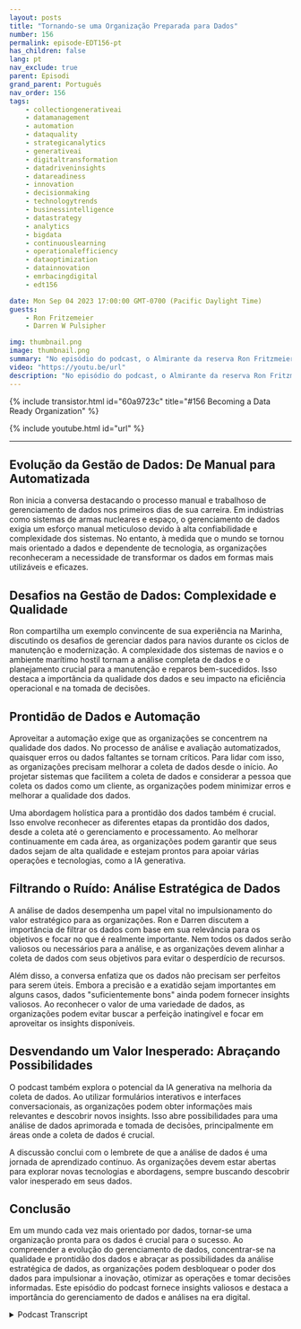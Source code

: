 ```yaml
---
layout: posts
title: "Tornando-se uma Organização Preparada para Dados"
number: 156
permalink: episode-EDT156-pt
has_children: false
lang: pt
nav_exclude: true
parent: Episodi
grand_parent: Português
nav_order: 156
tags:
    - collectiongenerativeai
    - datamanagement
    - automation
    - dataquality
    - strategicanalytics
    - generativeai
    - digitaltransformation
    - datadriveninsights
    - datareadiness
    - innovation
    - decisionmaking
    - technologytrends
    - businessintelligence
    - datastrategy
    - analytics
    - bigdata
    - continuouslearning
    - operationalefficiency
    - dataoptimization
    - datainnovation
    - emrbacingdigital
    - edt156

date: Mon Sep 04 2023 17:00:00 GMT-0700 (Pacific Daylight Time)
guests:
    - Ron Fritzemeier
    - Darren W Pulsipher

img: thumbnail.png
image: thumbnail.png
summary: "No episódio do podcast, o Almirante da reserva Ron Fritzmeier junta-se ao apresentador Darren Pulsipher para discutir a importância da gestão de dados no contexto da inteligência artificial (IA) generativa. Com formação em engenharia elétrica e ampla experiência nos campos de cibersegurança e segurança cibernética, Ron fornece insights valiosos sobre o campo em evolução da gestão de dados e seu papel crítico no sucesso organizacional na era digital."
video: "https://youtu.be/url"
description: "No episódio do podcast, o Almirante da reserva Ron Fritzmeier junta-se ao apresentador Darren Pulsipher para discutir a importância da gestão de dados no contexto da inteligência artificial (IA) generativa. Com formação em engenharia elétrica e ampla experiência nos campos de cibersegurança e segurança cibernética, Ron fornece insights valiosos sobre o campo em evolução da gestão de dados e seu papel crítico no sucesso organizacional na era digital."
---
```


<div>
{% include transistor.html id="60a9723c" title="#156 Becoming a Data Ready Organization" %}

{% include youtube.html id="url" %}
</div>

---

## Evolução da Gestão de Dados: De Manual para Automatizada

Ron inicia a conversa destacando o processo manual e trabalhoso de gerenciamento de dados nos primeiros dias de sua carreira. Em indústrias como sistemas de armas nucleares e espaço, o gerenciamento de dados exigia um esforço manual meticuloso devido à alta confiabilidade e complexidade dos sistemas. No entanto, à medida que o mundo se tornou mais orientado a dados e dependente de tecnologia, as organizações reconheceram a necessidade de transformar os dados em formas mais utilizáveis e eficazes.

## Desafios na Gestão de Dados: Complexidade e Qualidade

Ron compartilha um exemplo convincente de sua experiência na Marinha, discutindo os desafios de gerenciar dados para navios durante os ciclos de manutenção e modernização. A complexidade dos sistemas de navios e o ambiente marítimo hostil tornam a análise completa de dados e o planejamento crucial para a manutenção e reparos bem-sucedidos. Isso destaca a importância da qualidade dos dados e seu impacto na eficiência operacional e na tomada de decisões.

## Prontidão de Dados e Automação

Aproveitar a automação exige que as organizações se concentrem na qualidade dos dados. No processo de análise e avaliação automatizados, quaisquer erros ou dados faltantes se tornam críticos. Para lidar com isso, as organizações precisam melhorar a coleta de dados desde o início. Ao projetar sistemas que facilitem a coleta de dados e considerar a pessoa que coleta os dados como um cliente, as organizações podem minimizar erros e melhorar a qualidade dos dados.

Uma abordagem holística para a prontidão dos dados também é crucial. Isso envolve reconhecer as diferentes etapas da prontidão dos dados, desde a coleta até o gerenciamento e processamento. Ao melhorar continuamente em cada área, as organizações podem garantir que seus dados sejam de alta qualidade e estejam prontos para apoiar várias operações e tecnologias, como a IA generativa.

## Filtrando o Ruído: Análise Estratégica de Dados

A análise de dados desempenha um papel vital no impulsionamento do valor estratégico para as organizações. Ron e Darren discutem a importância de filtrar os dados com base em sua relevância para os objetivos e focar no que é realmente importante. Nem todos os dados serão valiosos ou necessários para a análise, e as organizações devem alinhar a coleta de dados com seus objetivos para evitar o desperdício de recursos.

Além disso, a conversa enfatiza que os dados não precisam ser perfeitos para serem úteis. Embora a precisão e a exatidão sejam importantes em alguns casos, dados "suficientemente bons" ainda podem fornecer insights valiosos. Ao reconhecer o valor de uma variedade de dados, as organizações podem evitar buscar a perfeição inatingível e focar em aproveitar os insights disponíveis.

## Desvendando um Valor Inesperado: Abraçando Possibilidades

O podcast também explora o potencial da IA generativa na melhoria da coleta de dados. Ao utilizar formulários interativos e interfaces conversacionais, as organizações podem obter informações mais relevantes e descobrir novos insights. Isso abre possibilidades para uma análise de dados aprimorada e tomada de decisões, principalmente em áreas onde a coleta de dados é crucial.

A discussão conclui com o lembrete de que a análise de dados é uma jornada de aprendizado contínuo. As organizações devem estar abertas para explorar novas tecnologias e abordagens, sempre buscando descobrir valor inesperado em seus dados.

## Conclusão

Em um mundo cada vez mais orientado por dados, tornar-se uma organização pronta para os dados é crucial para o sucesso. Ao compreender a evolução do gerenciamento de dados, concentrar-se na qualidade e prontidão dos dados e abraçar as possibilidades da análise estratégica de dados, as organizações podem desbloquear o poder dos dados para impulsionar a inovação, otimizar as operações e tomar decisões informadas. Este episódio do podcast fornece insights valiosos e destaca a importância do gerenciamento de dados e análises na era digital.



<details>
<summary> Podcast Transcript </summary>

<p></p>

</details>
